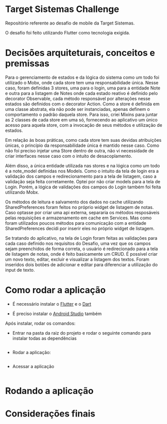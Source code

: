 # Target Sistemas Challenge

Repositório referente ao desafio de mobile da Target Sistemas.

  O desafio foi feito utilizando Flutter como tecnologia exigida. 


# Decisões arquiteturais, conceitos e premissas

  Para o gerenciamento de estados e da lógica do sistema como um todo foi utilizado o Mobx, onde cada store tem uma responsabilidade única. Nesse caso, foram definidas 3 stores, uma para o login, uma para a entidade Note e outra para a listagem de Notes onde cada estado reativo é definido pelo decorator Observable, cada método responsável por alterações nesse estados são definidos com o decorator Action. Como a store é definida em uma classe abstrata, ela não pode ser instanciadas, apenas definem o comportamento o padrão daquela store. Para isso, criei Mixins para juntar as 2 classes de cada store em uma só, fornecendo ao aplicativo um único acesso para aquela store, com a invocação de seus métodos e utilização de estados.

  Em relação às boas práticas, como cada store tem suas devidas atribuições únicas, o princípio da responsabilidade única é mantido nesse caso. Como não foi preciso injetar uma Store dentro de outra, não vi necessidade de criar interfaces nesse caso com o intuito de desacoplamento.

  Além disso, a única entidade utilizada nas stores e na lógica como um todo é a note_model definidas nos Models. Como o intuito da tela de login era a validação dos campos e redirecionamento para a tela de listagem, caso a validação seja feita corretamente. Optei por não criar models para a tela de Login. Porém, a lógica de validações dos campos do Login também foi feita utilizando Mobx.

  Os métodos de leitura e salvamento dos dados no cache utilizando SharedPreferences foram feitos no próprio widget de listagem de notas. Caso optasse por criar uma api externa, separaria os métodos resposáveis pelas requisições e armazenamento em cache em Services. Mas como foram utilizados poucos métodos para comunicação com a entidade SharedPreferences decidi por inserir eles no próprio widget de listagem.

  Se tratando do aplicativo, na tela de Login foram feitas as validações para cada caso definido nos requisitos do Desafio, uma vez que os campos sejam preenchidos de forma correta, o usuário é redirecionado para a tela de listagem de notas, onde é feito basicamente um CRUD. É possível criar um novo texto, editar, excluir e visualizar a listagem dos textos. Foram inseridos dois botões de adicionar e editar para diferenciar a utilização do input de texto.

 # Como rodar a aplicação
  
  - É necessário instalar o [Flutter](https://docs.flutter.dev/get-started/install)  e o [Dart](https://dart.dev/get-dart)
        

  - É preciso instalar o [Android Studio](https://developer.android.com/studio) também

  Após instalar, rodar os comandos:

- Entrar na pasta da raiz do projeto e rodar o seguinte comando para instalar todas as dependências

```

```

- Rodar a aplicação: 

```

```

- Acessar a aplicação

```

```

# Rodando a aplicação






# Considerações finais

